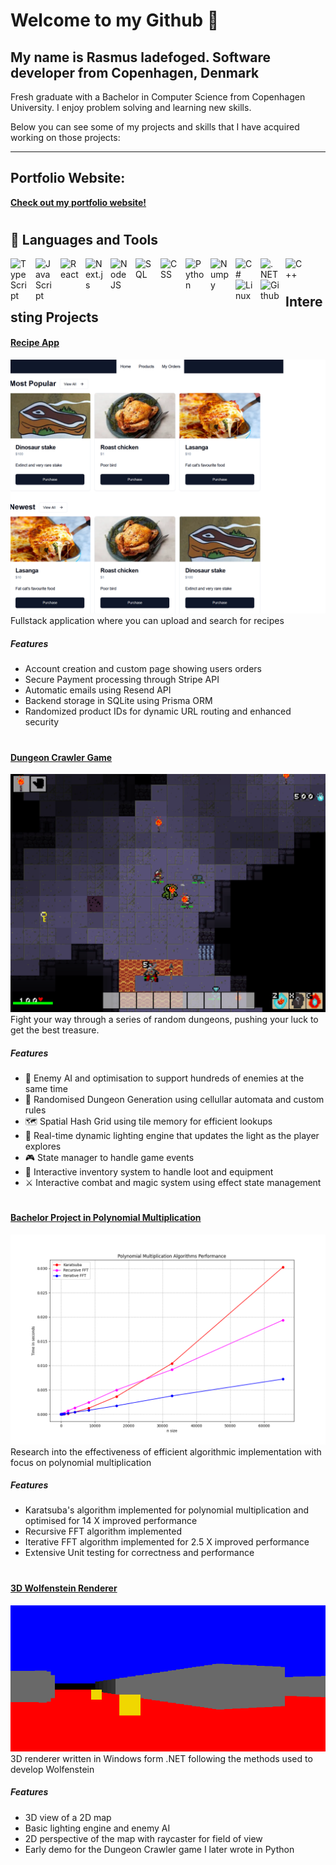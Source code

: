 # Welcome to my Github 👋

## My name is Rasmus ladefoged. Software developer from Copenhagen, Denmark

Fresh graduate with a Bachelor in Computer Science from Copenhagen University. I enjoy problem solving and learning new skills.

Below you can see some of my projects and skills that I have acquired working on those projects:

---
## Portfolio Website:
**[Check out my portfolio website!](https://rasmuslc1.github.io/portfolio_website/#)**  

#
## 🧰 Languages and Tools

<img align="left" alt="TypeScript" width="30px" style="padding-right:10px;" src="https://cdn.jsdelivr.net/gh/devicons/devicon/icons/typescript/typescript-plain.svg" />
<img align="left" alt="JavaScript" width="30px" style="padding-right:10px;" src="https://cdn.jsdelivr.net/gh/devicons/devicon/icons/javascript/javascript-plain.svg" />
<img align="left" alt="React" width="30px" style="padding-right:10px;" src="https://cdn.jsdelivr.net/gh/devicons/devicon@latest/icons/react/react-original.svg" />
<img align="left" alt="Next.js" width="30px" style="padding-right:10px;" src="https://cdn.jsdelivr.net/gh/devicons/devicon@latest/icons/nextjs/nextjs-original.svg" />
<img align="left" alt="NodeJS" width="30px" style="padding-right:10px;" src="https://cdn.jsdelivr.net/gh/devicons/devicon/icons/nodejs/nodejs-original.svg" />
<img align="left" alt="SQL" width="30px" style="padding-right:10px;" src="https://cdn.jsdelivr.net/gh/devicons/devicon@latest/icons/azuresqldatabase/azuresqldatabase-original.svg" />
<img align="left" alt="CSS" width="30px" style="padding-right:10px;" src="https://cdn.jsdelivr.net/gh/devicons/devicon/icons/css3/css3-plain.svg" />
<img align="left" alt="Python" width="30px" style="padding-right:10px;" src="https://cdn.jsdelivr.net/gh/devicons/devicon/icons/python/python-plain.svg" />
<img align="left" alt="Numpy" width="30px" style="padding-right:10px;" src="https://cdn.jsdelivr.net/gh/devicons/devicon@latest/icons/numpy/numpy-original.svg" />
<img align="left" alt="C#" width="30px" style="padding-right:10px;" src="https://cdn.jsdelivr.net/gh/devicons/devicon@latest/icons/csharp/csharp-original.svg" />
<img align="left" alt=".NET" width="30px" style="padding-right:10px;" src="https://cdn.jsdelivr.net/gh/devicons/devicon@latest/icons/dotnetcore/dotnetcore-original.svg" />
<img align="left" alt="C++" width="30px" style="padding-right:10px;" src="https://cdn.jsdelivr.net/gh/devicons/devicon@latest/icons/cplusplus/cplusplus-original.svg" />
<img align="left" alt="Linux" width="30px" style="padding-right:10px;" src="https://cdn.jsdelivr.net/gh/devicons/devicon/icons/linux/linux-original.svg" />
<img align="left" alt="Github" width="30px" style="padding-right:10px;" src="https://cdn.jsdelivr.net/gh/devicons/devicon@latest/icons/github/github-original.svg" />
<br />

#

## Interesting Projects

#### **[Recipe App](https://github.com/RasmusLC1/ecommerce-project)**  
![Landing Page of Recipe App](data/recipe_app.png)
Fullstack application where you can upload and search for recipes

##### Features
- Account creation and custom page showing users orders
- Secure Payment processing through Stripe API
- Automatic emails using Resend API
- Backend storage in SQLite using Prisma ORM
- Randomized product IDs for dynamic URL routing and enhanced security

#


#### **[Dungeon Crawler Game](https://github.com/RasmusLC1/Dungeon-Crawler)**  
![Dungeon Game Screenshot](data/dungeongame.png)
Fight your way through a series of random dungeons, pushing your luck to get the best treasure.

##### Features
- 🧠 Enemy AI and optimisation to support hundreds of enemies at the same time
- 🏰 Randomised Dungeon Generation using cellullar automata and custom rules
- 🗺️ Spatial Hash Grid using tile memory for efficient lookups
- 🌟 Real-time dynamic lighting engine that updates the light as the player explores
- 🎮 State manager to handle game events
- 🎒 Interactive inventory system to handle loot and equipment
- ⚔️ Interactive combat and magic system using effect state management

#

#### **[Bachelor Project in Polynomial Multiplication](https://github.com/RasmusLC1/Polynomial-Multiplication)**  
![Bachelor Screenshot](data/bachelor.png)
Research into the effectiveness of efficient algorithmic implementation with focus on polynomial multiplication

##### Features
- Karatsuba's algorithm implemented for polynomial multiplication and optimised for 14 X improved performance
- Recursive FFT algorithm implemented
- Iterative FFT algorithm implemented for 2.5 X improved performance
- Extensive Unit testing for correctness and performance

#

#### **[3D Wolfenstein Renderer](https://github.com/RasmusLC1/Wolfenstein-Renderer)**  
![Wolfenstein](data/wolfenstein.png)
3D renderer written in Windows form .NET following the methods used to develop Wolfenstein

##### Features
- 3D view of a 2D map
- Basic lighting engine and enemy AI
- 2D perspective of the map with raycaster for field of view
- Early demo for the Dungeon Crawler game I later wrote in Python
